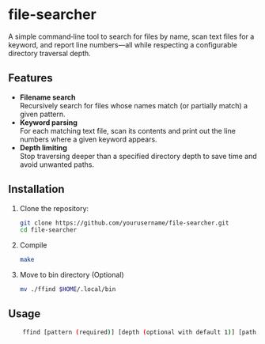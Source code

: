 # file-searcher

A simple command‑line tool to search for files by name, scan text files for a keyword, and report line numbers—all while respecting a configurable directory traversal depth.

## Features

- **Filename search**  
  Recursively search for files whose names match (or partially match) a given pattern.
- **Keyword parsing**  
  For each matching text file, scan its contents and print out the line numbers where a given keyword appears.
- **Depth limiting**  
  Stop traversing deeper than a specified directory depth to save time and avoid unwanted paths.

## Installation

1. Clone the repository:
   ```bash
   git clone https://github.com/yourusername/file-searcher.git
   cd file-searcher

2. Compile
    ```bash
    make

3. Move to bin directory (Optional)
    ```bash
    mv ./ffind $HOME/.local/bin

## Usage

```bash
    ffind [pattern (required)] [depth (optional with default 1)] [path (optional with default ".")]


